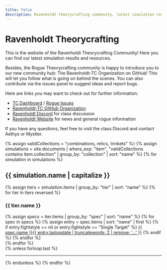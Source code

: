 ```yaml
---
title: false
description: Ravenholdt theorycrafting community, latest simulation results and resources -based on SimulationCraft- for World of Warcraft rogues.
---
```


Ravenholdt Theorycrafting
=========================

This is the website of the Ravenholdt Theorycrafting Community! Here you can find our latest simulation results and resources.

Besides, the Rogue Theorycrafting community is happy to introduce you to our new community hub: The Ravenholdt-TC Organization on GitHub! This will let you follow what is going on behind the scenes. You can also contribute via the issues panel to suggest ideas and report bugs.

Here are links you may want to check out for further information:

- <a target="blank" href="https://github.com/Ravenholdt-TC/Rogue/projects/1">TC Dashboard</a> / <a target="blank" href="https://github.com/Ravenholdt-TC/Rogue/issues">Rogue Issues</a>
- <a target="blank" href="https://github.com/Ravenholdt-TC">Ravenholdt-TC GitHub Organization</a>
- <a target="blank" href="https://discord.gg/x3R9z9g">Ravenholdt Discord</a> for class discussion
- <a target="blank" href="http://www.ravenholdt.net/">Ravenholdt Website</a> for news and general rogue information

If you have any questions, feel free to visit the class Discord and contact Aethys or Mystler.

{% assign validCollections = "combinations, relics, trinkets" %}
{% assign simulations = site.documents | where_exp: "item", "validCollections contains item.collection" | group_by: "collection" | sort: "name" %}
{% for simulation in simulations %}
<h2>{{ simulation.name | capitalize }}</h2>
<div class="row">
  {% assign tiers = simulation.items | group_by: "tier" | sort: "name" %}
  {% for tier in tiers reversed %}
  <div class="col-sm-6">
    <h3>{{ tier.name }}</h3>
    <div class="list-group">
    {% assign specs = tier.items | group_by: "spec" | sort: "name" %}
    {% for spec in specs %}
      {% assign entry = spec.items | sort: "name" | first %}
      {% if entry.fightstyle == nil or entry.fightstyle == "Single Target" %}
        <a class="list-group-item" href="{{ entry.url }}">{{ spec.name }}<span class="update-date">{{ entry.lastupdate | truncatewords: 2 | remove: '...' }}</span></a>
      {% endif %}
    {% endfor %}
    </div>
  </div>
  {% endfor %}
</div>
{% unless forloop.last %}
<hr>
{% endunless %}
{% endfor %}
